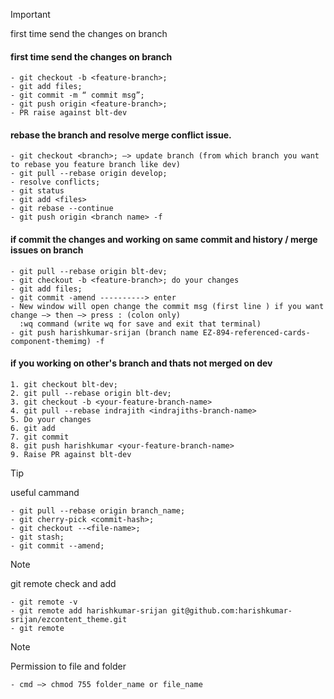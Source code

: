 > [!IMPORTANT]
> first time send the changes on branch

#### first time send the changes on branch

```
- git checkout -b <feature-branch>;
- git add files;
- git commit -m “ commit msg”;
- git push origin <feature-branch>;
- PR raise against blt-dev
```

#### rebase the branch and resolve merge conflict issue.

```
- git checkout <branch>; —> update branch (from which branch you want to rebase you feature branch like dev)
- git pull --rebase origin develop;
- resolve conflicts;
- git status
- git add <files>
- git rebase --continue
- git push origin <branch name> -f
```

#### if commit the changes and working on same commit and history / merge issues on branch

```
- git pull --rebase origin blt-dev;
- git checkout -b <feature-branch>; do your changes
- git add files;
- git commit -amend ----------> enter
- New window will open change the commit msg (first line ) if you want change —> then —> press : (colon only)
  :wq command (write wq for save and exit that terminal)
- git push harishkumar-srijan (branch name EZ-894-referenced-cards-component-themimg) -f

```

#### if you working on other's branch and thats not merged on dev

```
1. git checkout blt-dev;
2. git pull --rebase origin blt-dev;
3. git checkout -b <your-feature-branch-name>
4. git pull --rebase indrajith <indrajiths-branch-name>
5. Do your changes
6. git add
7. git commit
8. git push harishkumar <your-feature-branch-name>
9. Raise PR against blt-dev
```

> [!TIP]
> useful cammand

```
- git pull --rebase origin branch_name;
- git cherry-pick <commit-hash>;
- git checkout --<file-name>;
- git stash;
- git commit --amend;

```

> [!NOTE]
> git remote check and add

```
- git remote -v
- git remote add harishkumar-srijan git@github.com:harishkumar-srijan/ezcontent_theme.git
- git remote
```

> [!NOTE]
> Permission to file and folder

```
- cmd —> chmod 755 folder_name or file_name
```
